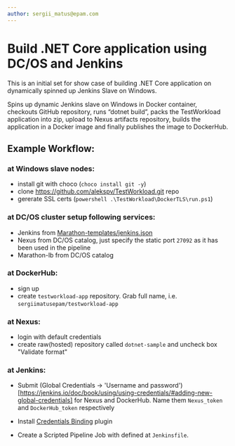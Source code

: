 ```yaml
---
author: sergii_matus@epam.com
---
```


# Build .NET Core application using DC/OS and Jenkins 
This is an initial set for show case of building .NET Core application on dynamically spinned up Jenkins Slave on Windows.


Spins up dynamic Jenkins slave on Windows in Docker container,
checkouts GitHub repository,
runs “dotnet build”, 
packs the TestWorkload application into zip, 
upload to Nexus artifacts repository, 
builds the application in a Docker image
and finally publishes the image to DockerHub.


## Example Workflow:
### at Windows slave nodes:
- install git with choco (`choco install git -y`)
- clone https://github.com/alekspv/TestWorkload.git repo
- gererate SSL certs (`powershell .\TestWorkload\DockerTLS\run.ps1`)

### at DC/OS cluster setup following services:
- Jenkins from [Marathon-templates/jenkins.json](https://github.com/alekspv/TestWorkload/blob/master/Marathon-templates/jenkins.json)
- Nexus from DC/OS catalog, just specify the static port `27092` as it has been used in the pipeline
- Marathon-lb from DC/OS catalog

### at DockerHub:
- sign up
- create `testworkload-app` repository. Grab full name, i.e. `sergiimatusepam/testworkload-app`

### at Nexus: 
- login with default credentials
- create raw(hosted) repository called `dotnet-sample` and uncheck box "Validate format"

### at Jenkins: 
- Submit (Global Credentials -> 'Username and password')[https://jenkins.io/doc/book/using/using-credentials/#adding-new-global-credentials] for Nexus and DockerHub. Name them `Nexus_token` and `DockerHub_token` respectively

- Install [Credentials Binding](https://plugins.jenkins.io/credentials-binding) plugin

- Create a Scripted Pipeline Job with defined at `Jenkinsfile`.
